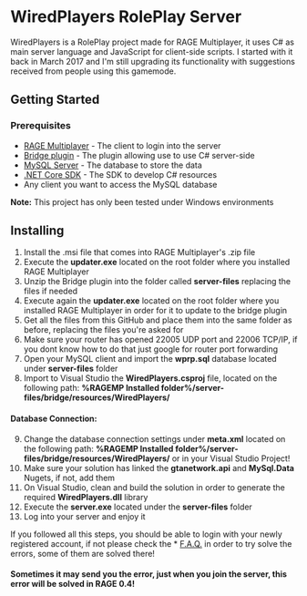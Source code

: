 # WiredPlayers RolePlay Server
WiredPlayers is a RolePlay project made for RAGE Multiplayer, it uses C# as main server language and JavaScript for client-side scripts. I started with it back in March 2017 and I'm still upgrading its functionality with suggestions received from people using this gamemode.

## Getting Started

### Prerequisites

* [RAGE Multiplayer](https://cdn.gtanet.work/RAGE_Multiplayer.zip) - The client to login into the server
* [Bridge plugin](https://cdn.gtanet.work/bridge-package.zip) - The plugin allowing use to use C# server-side
* [MySQL Server](https://dev.mysql.com/downloads/mysql/) - The database to store the data
* [.NET Core SDK](https://www.microsoft.com/net/download) - The SDK to develop C# resources
* Any client you want to access the MySQL database

**Note:** This project has only been tested under Windows environments

## Installing
1. Install the .msi file that comes into RAGE Multiplayer's .zip file
2. Execute the **updater.exe** located on the root folder where you installed RAGE Multiplayer
3. Unzip the Bridge plugin into the folder called **server-files** replacing the files if needed
4. Execute again the **updater.exe** located on the root folder where you installed RAGE Multiplayer in order for it to update to the bridge plugin
5. Get all the files from this GitHub and place them into the same folder as before, replacing the files you're asked for
6. Make sure your router has opened 22005 UDP port and 22006 TCP/IP, if you dont know how to do that just google for router port forwarding
7. Open your MySQL client and import the **wprp.sql** database located under **server-files** folder
8. Import to Visual Studio the **WiredPlayers.csproj** file, located on the following path:
**%RAGEMP Installed folder%/server-files/bridge/resources/WiredPlayers/**
#### Database Connection:
9. Change the database connection settings under **meta.xml** located on the following path: 
**%RAGEMP Installed folder%/server-files/bridge/resources/WiredPlayers/** or in your Visual Studio Project! 
10. Make sure your solution has linked the **gtanetwork.api** and **MySql.Data** Nugets, if not, add them
11. On Visual Studio, clean and build the solution in order to generate the required **WiredPlayers.dll** library
12. Execute the **server.exe** located under the **server-files** folder
13. Log into your server and enjoy it

If you followed all this steps, you should be able to login with your newly registered account, if not please check the * [F.A.Q.](https://github.com/xabier1989/WiredPlayers-RP/wiki/FAQ) in order to try solve the errors, some of them are solved there!

#### Sometimes it may send you the error, just when you join the server, this error will be solved in RAGE 0.4!
